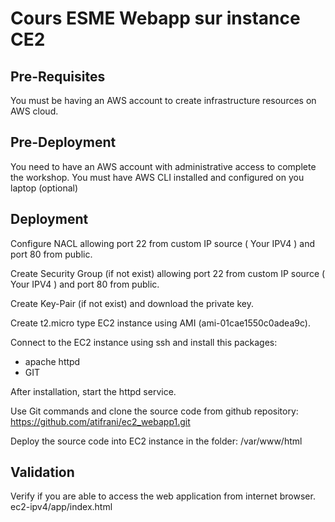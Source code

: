 # Cours ESME Webapp sur instance CE2 
## Pre-Requisites
You must be having an AWS account to create infrastructure resources on AWS cloud.

## Pre-Deployment
You need to have an AWS account with administrative access to complete the workshop.
You must have AWS CLI installed and configured on you laptop (optional)

## Deployment

Configure NACL allowing port 22 from custom IP source  ( Your IPV4 ) and port 80 from public.

Create Security Group (if not exist) allowing port 22 from custom IP source ( Your IPV4 ) and port 80 from public.

Create Key-Pair (if not exist) and download the private key.

Create t2.micro type EC2 instance using AMI (ami-01cae1550c0adea9c).


Connect to the EC2 instance using ssh and install this packages:

- apache httpd
- GIT

After installation, start the httpd service.

Use Git commands and clone the source code from github repository: https://github.com/atifrani/ec2_webapp1.git

Deploy the source code into EC2 instance in the folder: /var/www/html

## Validation

Verify if you are able to access the web application from internet browser. ec2-ipv4/app/index.html
